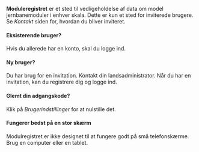 ﻿**Moduleregistret** er et sted til vedligeholdelse af data om
model jernbanemoduler i enhver skala.
Dette er kun et sted for inviterede brugere.
Se *Kontakt* siden for, hvordan du bliver inviteret.

#### Eksisterende bruger?
Hvis du allerede har en konto, skal du logge ind.

#### Ny bruger?
Du har brug for en invitation. Kontakt din landsadministrator.
Når du har en invitation, kan du registrere dig og logge ind.

#### Glemt din adgangskode?
Klik på *Brugerindstillinger* for at nulstille det.

#### Fungerer bedst på en stor skærm
Modulregistret er ikke designet til at fungere godt på små telefonskærme.
Brug en computer eller en tablet.